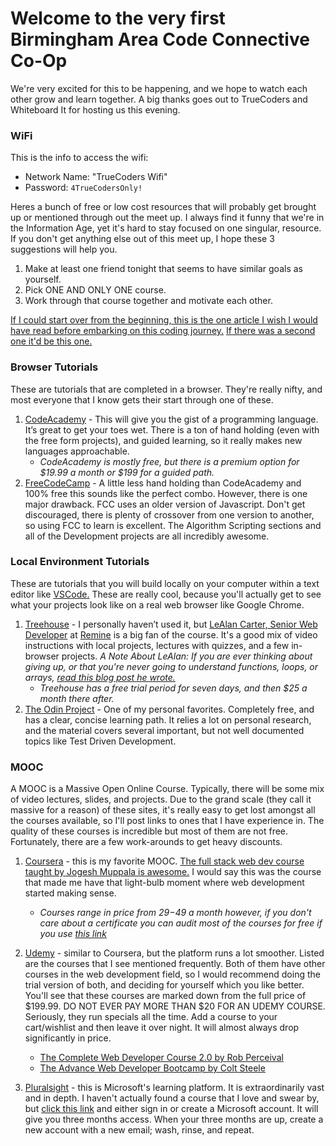 # Welcome to the very first Birmingham Area Code Connective Co-Op
 We're very excited for this to be happening, and we hope to watch each other grow and learn together. A big thanks goes out to TrueCoders and Whiteboard It for hosting us this evening.

### WiFi
This is the info to access the wifi:
* Network Name: "TrueCoders Wifi"
* Password: `4TrueCodersOnly!`

Heres a bunch of free or low cost resources that will probably get brought up or mentioned through out the meet up. I always find it funny that we're in the Information Age, yet it's hard to stay focused on one singular, resource. If you don't get anything else out of this meet up, I hope these 3 suggestions will help you.

1. Make at least one friend tonight that seems to have similar goals as yourself.
2. Pick ONE AND ONLY ONE course.
3. Work through that course together and motivate each other.

[If I could start over from the beginning, this is the one article I wish I would have read before embarking on this coding journey.](https://medium.freecodecamp.org/read-search-dont-be-afraid-to-ask-743a23c411b4)
[If there was a second one it'd be this one.](https://developer.mozilla.org/en-US/docs/Learn/JavaScript/Howto)
### Browser Tutorials
These are tutorials that are completed in a browser. They're really nifty, and most everyone that I know gets their start through one of these.

1. [CodeAcademy](https://www.codecademy.com/) - This will give you the gist of a programming language. It’s great to get your toes wet. There is a ton of hand holding (even with the free form projects), and guided learning, so it really makes new languages approachable.
    * *CodeAcademy is mostly free, but there is a premium option for $19.99 a month or $199 for a guided path.*
2. [FreeCodeCamp](https://www.freecodecamp.org/) - A little less hand holding than CodeAcademy and 100% free this sounds like the perfect combo. However, there is one major drawback. FCC uses an older version of Javascript. Don't get discouraged, there is plenty of crossover from one version to another, so using FCC to learn is excellent. The Algorithm Scripting sections and all of the Development projects are all incredibly awesome.

### Local Environment Tutorials
These are tutorials that you will build locally on your computer within a text editor like [VSCode.](https://code.visualstudio.com/) These are really cool, because you'll actually get to see what your projects look like on a real web browser like Google Chrome.

1. [Treehouse](https://teamtreehouse.com/create) - I personally haven’t used it, but [LeAlan Carter, Senior Web Developer](https://www.linkedin.com/in/lealan-carter-4b405aa8/) at [Remine](http://remine.com/) is a big fan of the course. It's a good mix of video instructions with local projects, lectures with quizzes, and a few in-browser projects. *A Note About LeAlan: If you are ever thinking about giving up, or that you're never going to understand functions, loops, or arrays, [read this blog post he wrote.](http://beardedsquid.blogspot.com/2017/05/how-squids-grow-beards.html)*
    * *Treehouse has a free trial period for seven days, and then $25 a month there after.*
2. [The Odin Project](https://www.theodinproject.com/home) - One of my personal favorites. Completely free, and has a clear, concise learning path. It relies a lot on personal research, and the material covers several important, but not well documented  topics like Test Driven Development.

### MOOC
A MOOC is a Massive Open Online Course. Typically, there will be some mix of video lectures, slides, and projects. Due to the grand scale (they call it massive for a reason) of these sites, it's really easy to get lost amongst all the courses available, so I'll post links to ones that I have experience in. The quality of these courses is incredible but most of them are not free. Fortunately, there are a few work-arounds to get heavy discounts.

1. [Coursera](https://www.coursera.org/) - this is my favorite MOOC. [The full stack web dev course taught by Jogesh Muppala is awesome.](https://www.coursera.org/specializations/full-stack-mobile-app-development) I would  say this was the course that made me have that light-bulb moment where web development started making sense.
    * *Courses range in price from $29-$49 a month however, if you don't care about a certificate you can audit most of the courses for free if you use [this link](https://clearlydecoded.com/you-can-still-take-coursera-courses-for-free)*

2. [Udemy](https://www.udemy.com/) - similar to Coursera, but the platform runs a lot smoother. Listed are the courses that I see mentioned frequently. Both of them have other courses in the web development field, so I would recommend doing the trial version of both, and deciding for yourself which you like better. You'll see that these courses are marked down from the full price of $199.99. DO NOT EVER PAY MORE THAN $20 FOR AN UDEMY COURSE. Seriously, they run specials all the time. Add a course to your cart/wishlist and then leave it over night. It will almost always drop significantly in price.

    * [The Complete Web Developer Course 2.0 by Rob Perceival](https://www.udemy.com/the-complete-web-developer-course-2/?siteID=3PhbAxfdARQ-HW_QHqiEYECToLEKGE09Jg&LSNPUBID=3PhbAxfdARQ)
    * [The Advance Web Developer Bootcamp by Colt Steele](https://www.udemy.com/the-advanced-web-developer-bootcamp/)

3. [Pluralsight](https://www.pluralsight.com/) - this is Microsoft's learning platform. It is extraordinarily vast and in depth. I haven't actually found a course that I love and swear by, but 
[click this link](https://login.microsoftonline.com/common/oauth2/authorize?client_id=499b84ac-1321-427f-aa17-267ca6975798&site_id=501446&response_mode=form_post&response_type=code+id_token&redirect_uri=https%3A%2F%2Fapp.vssps.visualstudio.com%2F_signedin&nonce=32cad59f-e5d8-48e3-92fc-45a0f0e05426&state=realm%3Dapp.vssps.visualstudio.com%26allow_passthrough%3DTrue%26reply_to%3Dhttps%253A%252F%252Fmy.visualstudio.com%253A443%252F%253Fauth_redirect%253Dtrue%26nonce%3D32cad59f-e5d8-48e3-92fc-45a0f0e05426&resource=https%3A%2F%2Fmanagement.core.windows.net%2F&cid=32cad59f-e5d8-48e3-92fc-45a0f0e05426&wsucxt=1&prompt=select_account) and either sign in or create a Microsoft account. It will give you three months access. When your three months are up, create a new account with a new email; wash, rinse, and repeat.
